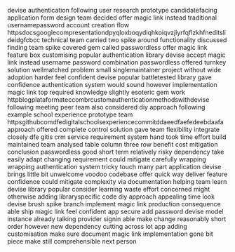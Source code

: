 devise authentication following user research prototype candidatefacing application form design team decided offer magic link instead traditional usernamepassword account creation flow httpsdocsgooglecompresentationdpyqloxboqydiqhkoiqvzjlyrfqflzkhfneditslideidgfcbcc technical team carried two spike around functionality discussed finding team spike covered gem called passwordless offer magic link feature box customising popular authentication library devise accept magic link instead username password combination passwordless offered turnkey solution wellmatched problem small singlemaintainer project without wide adoption harder feel confident devise popular battletested library gave confidence authentication system would sound however implementation magic link top required knowledge slightly esoteric gem work httpblogplataformateccombrcustomauthenticationmethodswithdevise following meeting peer team also considered diy approach following example school experience prototype team httpsgithubcomdfedigitalschoolsexperiencecommitddaeedfaefedeebdaafa approach offered complete control solution gave team flexibility integrate closely dfe gitis crm service requirement system hand took time effort build maintained team analysed table column three row benefit cost mitigation conclusion passwordless good short term relatively risky dependency take easily adapt changing requirement could mitigate carefully wrapping wrapping authentication system tricky touch many part application devise brings little bit unwelcome voodoo codebase offer quick way deliver feature confidence could mitigate complexity via documentation helping team learn devise library popular consider learning waste effort concerned might otherwise adding libraryspecific code diy approach appealing time look devise brush spike branch implement magic link production consequence able ship magic link feel confident app secure add password devise model instance already talking provider signin able make change reasonably short order however new dependency cutting across lot app adding customisation make sure document magic link implementation gone bit piece make still comprehensible next person